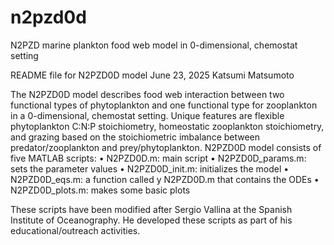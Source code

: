 # n2pzd0d
N2PZD marine plankton food web model in 0-dimensional, chemostat setting

README file for N2PZD0D model
June 23, 2025
Katsumi Matsumoto

The N2PZD0D model describes food web interaction between two functional types of phytoplankton and one functional type for zooplankton in a 0-dimensional, chemostat setting. Unique features are flexible phytoplankton C:N:P stoichiometry, homeostatic zooplankton stoichiometry, and grazing based on the stoichiometric imbalance between predator/zooplankton and prey/phytoplankton. N2PZD0D model consists of five MATLAB scripts:
•	N2PZD0D.m: main script
•	N2PZD0D_params.m: sets the parameter values
•	N2PZD0D_init.m: initializes the model
•	N2PZD0D_eqs.m: a function called y N2PZD0D.m that contains the ODEs
•	N2PZD0D_plots.m: makes some basic plots

These scripts have been modified after Sergio Vallina at the Spanish Institute of Oceanography. He developed these scripts as part of his educational/outreach activities.
